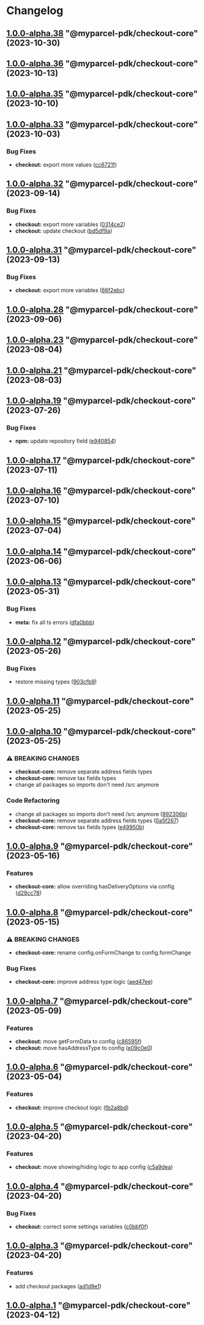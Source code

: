 # Changelog

<!-- MONODEPLOY:BELOW -->

## [1.0.0-alpha.38](https://github.com/myparcelnl/js-pdk/compare/@myparcel-pdk/checkout-core@1.0.0-alpha.37...@myparcel-pdk/checkout-core@1.0.0-alpha.38) "@myparcel-pdk/checkout-core" (2023-10-30)




## [1.0.0-alpha.36](https://github.com/myparcelnl/js-pdk/compare/@myparcel-pdk/checkout-core@1.0.0-alpha.35...@myparcel-pdk/checkout-core@1.0.0-alpha.36) "@myparcel-pdk/checkout-core" (2023-10-13)




## [1.0.0-alpha.35](https://github.com/myparcelnl/js-pdk/compare/@myparcel-pdk/checkout-core@1.0.0-alpha.34...@myparcel-pdk/checkout-core@1.0.0-alpha.35) "@myparcel-pdk/checkout-core" (2023-10-10)




## [1.0.0-alpha.33](https://github.com/myparcelnl/js-pdk/compare/@myparcel-pdk/checkout-core@1.0.0-alpha.32...@myparcel-pdk/checkout-core@1.0.0-alpha.33) "@myparcel-pdk/checkout-core" (2023-10-03)


### Bug Fixes

* **checkout:** export more values ([cc6721f](https://github.com/myparcelnl/js-pdk/commit/cc6721fb9a6f3552c0ab406959860c313de1adde))




## [1.0.0-alpha.32](https://github.com/myparcelnl/js-pdk/compare/@myparcel-pdk/checkout-core@1.0.0-alpha.31...@myparcel-pdk/checkout-core@1.0.0-alpha.32) "@myparcel-pdk/checkout-core" (2023-09-14)


### Bug Fixes

* **checkout:** export more variables ([0314ce2](https://github.com/myparcelnl/js-pdk/commit/0314ce2afe60b02ea4371d1662abfe7b174bb562))
* **checkout:** update checkout ([bd5df9a](https://github.com/myparcelnl/js-pdk/commit/bd5df9a03377b01ac62c9cc50025e5e246627edf))




## [1.0.0-alpha.31](https://github.com/myparcelnl/js-pdk/compare/@myparcel-pdk/checkout-core@1.0.0-alpha.30...@myparcel-pdk/checkout-core@1.0.0-alpha.31) "@myparcel-pdk/checkout-core" (2023-09-13)


### Bug Fixes

* **checkout:** export more variables ([66f2ebc](https://github.com/myparcelnl/js-pdk/commit/66f2ebc90dca820af36f7ce0ae637e2ae4bf90e6))




## [1.0.0-alpha.28](https://github.com/myparcelnl/js-pdk/compare/@myparcel-pdk/checkout-core@1.0.0-alpha.27...@myparcel-pdk/checkout-core@1.0.0-alpha.28) "@myparcel-pdk/checkout-core" (2023-09-06)




## [1.0.0-alpha.23](https://github.com/myparcelnl/js-pdk/compare/@myparcel-pdk/checkout-core@1.0.0-alpha.22...@myparcel-pdk/checkout-core@1.0.0-alpha.23) "@myparcel-pdk/checkout-core" (2023-08-04)

## [1.0.0-alpha.21](https://github.com/myparcelnl/js-pdk/compare/@myparcel-pdk/checkout-core@1.0.0-alpha.20...@myparcel-pdk/checkout-core@1.0.0-alpha.21) "@myparcel-pdk/checkout-core" (2023-08-03)

## [1.0.0-alpha.19](https://github.com/myparcelnl/js-pdk/compare/@myparcel-pdk/checkout-core@1.0.0-alpha.18...@myparcel-pdk/checkout-core@1.0.0-alpha.19) "@myparcel-pdk/checkout-core" (2023-07-26)

### Bug Fixes

- **npm:** update repository
  field ([e940854](https://github.com/myparcelnl/js-pdk/commit/e940854ba1d99c0fcdada8b66f88a7c7e6060272))

## [1.0.0-alpha.17](https://github/myparcelnl/js-pdk/compare/@myparcel-pdk/checkout-core@1.0.0-alpha.16...@myparcel-pdk/checkout-core@1.0.0-alpha.17) "@myparcel-pdk/checkout-core" (2023-07-11)

## [1.0.0-alpha.16](https://github/myparcelnl/js-pdk/compare/@myparcel-pdk/checkout-core@1.0.0-alpha.15...@myparcel-pdk/checkout-core@1.0.0-alpha.16) "@myparcel-pdk/checkout-core" (2023-07-10)

## [1.0.0-alpha.15](https://github/myparcelnl/js-pdk/compare/@myparcel-pdk/checkout-core@1.0.0-alpha.14...@myparcel-pdk/checkout-core@1.0.0-alpha.15) "@myparcel-pdk/checkout-core" (2023-07-04)

## [1.0.0-alpha.14](https://github/myparcelnl/js-pdk/compare/@myparcel-pdk/checkout-core@1.0.0-alpha.13...@myparcel-pdk/checkout-core@1.0.0-alpha.14) "@myparcel-pdk/checkout-core" (2023-06-06)

## [1.0.0-alpha.13](https://github/myparcelnl/js-pdk/compare/@myparcel-pdk/checkout-core@1.0.0-alpha.12...@myparcel-pdk/checkout-core@1.0.0-alpha.13) "@myparcel-pdk/checkout-core" (2023-05-31)

### Bug Fixes

- **meta:** fix all ts
  errors ([dfa0bbb](https://github/myparcelnl/js-pdk/commit/dfa0bbb308c4863ce0fb4c9a0d55f2b5fa8fdb6c))

## [1.0.0-alpha.12](https://github/myparcelnl/js-pdk/compare/@myparcel-pdk/checkout-core@1.0.0-alpha.11...@myparcel-pdk/checkout-core@1.0.0-alpha.12) "@myparcel-pdk/checkout-core" (2023-05-26)

### Bug Fixes

- restore missing types ([903cfb9](https://github/myparcelnl/js-pdk/commit/903cfb95f161bb5b49fbb91c4f96a7e44c524db8))

## [1.0.0-alpha.11](https://github/myparcelnl/js-pdk/compare/@myparcel-pdk/checkout-core@1.0.0-alpha.10...@myparcel-pdk/checkout-core@1.0.0-alpha.11) "@myparcel-pdk/checkout-core" (2023-05-25)

## [1.0.0-alpha.10](https://github/myparcelnl/js-pdk/compare/@myparcel-pdk/checkout-core@1.0.0-alpha.9...@myparcel-pdk/checkout-core@1.0.0-alpha.10) "@myparcel-pdk/checkout-core" (2023-05-25)

### ⚠ BREAKING CHANGES

- **checkout-core:** remove separate address fields types
- **checkout-core:** remove tax fields types
- change all packages so imports don't need /src anymore

### Code Refactoring

- change all packages so imports don't need /src
  anymore ([892306b](https://github/myparcelnl/js-pdk/commit/892306bd3307fe8d5d011bbf6eb7654f7365347a))
- **checkout-core:** remove separate address fields
  types ([0a5f267](https://github/myparcelnl/js-pdk/commit/0a5f2678764e0608d46385e4dd60a1f346b7f12a))
- **checkout-core:** remove tax fields
  types ([e49950b](https://github/myparcelnl/js-pdk/commit/e49950bfb5831f4a2583127c59c6e28cb39859d3))

## [1.0.0-alpha.9](https://github/myparcelnl/js-pdk/compare/@myparcel-pdk/checkout-core@1.0.0-alpha.8...@myparcel-pdk/checkout-core@1.0.0-alpha.9) "@myparcel-pdk/checkout-core" (2023-05-16)

### Features

- **checkout-core:** allow overriding hasDeliveryOptions via
  config ([d29cc78](https://github/myparcelnl/js-pdk/commit/d29cc78b1bada9a3e479aa53d04dbb48fa49b0ef))

## [1.0.0-alpha.8](https://github/myparcelnl/js-pdk/compare/@myparcel-pdk/checkout-core@1.0.0-alpha.7...@myparcel-pdk/checkout-core@1.0.0-alpha.8) "@myparcel-pdk/checkout-core" (2023-05-15)

### ⚠ BREAKING CHANGES

- **checkout-core:** rename config.onFormChange to config.formChange

### Bug Fixes

- **checkout-core:** improve address type
  logic ([aed47ee](https://github/myparcelnl/js-pdk/commit/aed47ee6083c7122a8231f63467ba956ea349fb5))

## [1.0.0-alpha.7](https://github/myparcelnl/js-pdk/compare/@myparcel-pdk/checkout-core@1.0.0-alpha.6...@myparcel-pdk/checkout-core@1.0.0-alpha.7) "@myparcel-pdk/checkout-core" (2023-05-09)

### Features

- **checkout:** move getFormData to
  config ([c86595f](https://github/myparcelnl/js-pdk/commit/c86595f1384bd7c06bb6c8b40ec47f679a388ed4))
- **checkout:** move hasAddressType to
  config ([e09c0e0](https://github/myparcelnl/js-pdk/commit/e09c0e050219d477a0b3a325027479de0a48a6de))

## [1.0.0-alpha.6](https://github/myparcelnl/js-pdk/compare/@myparcel-pdk/checkout-core@1.0.0-alpha.5...@myparcel-pdk/checkout-core@1.0.0-alpha.6) "@myparcel-pdk/checkout-core" (2023-05-04)

### Features

- **checkout:** improve checkout
  logic ([fb2a8bd](https://github/myparcelnl/js-pdk/commit/fb2a8bd4b9404cac0fe600526d85465e3a1ee5f9))

## [1.0.0-alpha.5](https://github/myparcelnl/js-pdk/compare/@myparcel-pdk/checkout-core@1.0.0-alpha.4...@myparcel-pdk/checkout-core@1.0.0-alpha.5) "@myparcel-pdk/checkout-core" (2023-04-20)

### Features

- **checkout:** move showing/hiding logic to app
  config ([c5a9dea](https://github/myparcelnl/js-pdk/commit/c5a9dea4463efb3d293406e05fa010312faca76a))

## [1.0.0-alpha.4](https://github/myparcelnl/js-pdk/compare/@myparcel-pdk/checkout-core@1.0.0-alpha.3...@myparcel-pdk/checkout-core@1.0.0-alpha.4) "@myparcel-pdk/checkout-core" (2023-04-20)

### Bug Fixes

- **checkout:** correct some settings
  variables ([c0bbf0f](https://github/myparcelnl/js-pdk/commit/c0bbf0ff2fc98c3815094ae77f26f75a3036dfbe))

## [1.0.0-alpha.3](https://github/myparcelnl/js-pdk/compare/@myparcel-pdk/checkout-core@1.0.0-alpha.2...@myparcel-pdk/checkout-core@1.0.0-alpha.3) "@myparcel-pdk/checkout-core" (2023-04-20)

### Features

- add checkout packages ([ad1d9e1](https://github/myparcelnl/js-pdk/commit/ad1d9e1f027af9e6124f8266f64edc0509e22a9d))

## [1.0.0-alpha.1](https://github/myparcelnl/js-pdk/compare/@myparcel-pdk/checkout-core@1.0.0-alpha.0...@myparcel-pdk/checkout-core@1.0.0-alpha.1) "@myparcel-pdk/checkout-core" (2023-04-12)
